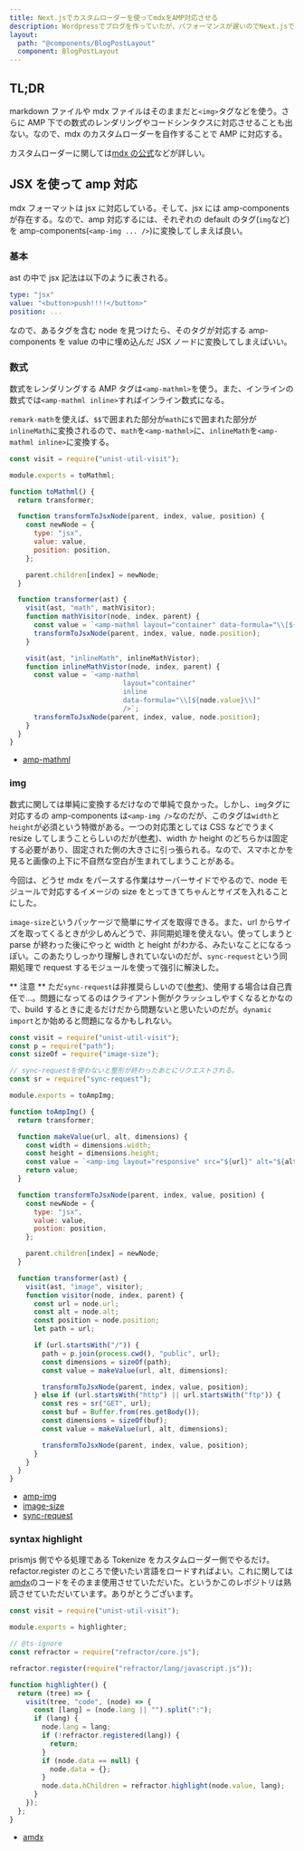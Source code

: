```yaml
---
title: Next.jsでカスタムローダーを使ってmdxをAMP対応させる
description: Wordpressでブログを作っていたが、パフォーマンスが遅いのでNext.jsで作り直した。mdxをレンダリングするときに使うカスタムローダーを自作してAMP対応させる話。
layout:
  path: "@components/BlogPostLayout"
  component: BlogPostLayout
---
```


## TL;DR

markdown ファイルや mdx ファイルはそのままだと`<img>`タグなどを使う。さらに AMP 下での数式のレンダリングやコードシンタクスに対応させることも出ない。なので、mdx のカスタムローダーを自作することで AMP に対応する。

カスタムローダーに関しては[mdx の公式](https://mdxjs.com/guides/custom-loader)などが詳しい。

## JSX を使って amp 対応

mdx フォーマットは jsx に対応している。そして、jsx には amp-components が存在する。なので、amp 対応するには、それぞれの default のタグ(`img`など)を amp-components(`<amp-img ... />`)に変換してしまえば良い。

### 基本

ast の中で jsx 記法は以下のように表される。

```yaml
type: "jsx"
value: "<button>push!!!!</button>"
position: ...
```

なので、あるタグを含む node を見つけたら、そのタグが対応する amp-components を value の中に埋め込んだ JSX ノードに変換してしまえばいい。

### 数式

数式をレンダリングする AMP タグは`<amp-mathml>`を使う。また、インラインの数式では`<amp-mathml inline>`すればインライン数式になる。

`remark-math`を使えば、`$$`で囲まれた部分が`math`に`$`で囲まれた部分が`inlineMath`に変換されるので、`math`を`<amp-mathml>`に、`inlineMath`を`<amp-mathml inline>`に変換する。

```js:toAmpMathml.js
const visit = require("unist-util-visit");

module.exports = toMathml;

function toMathml() {
  return transformer;

  function transformToJsxNode(parent, index, value, position) {
    const newNode = {
      type: "jsx",
      value: value,
      position: position,
    };

    parent.children[index] = newNode;
  }

  function transformer(ast) {
    visit(ast, "math", mathVisitor);
    function mathVisitor(node, index, parent) {
      const value = `<amp-mathml layout="container" data-formula="\\[${node.value}\\]" />`;
      transformToJsxNode(parent, index, value, node.position);
    }

    visit(ast, "inlineMath", inlineMathVistor);
    function inlineMathVistor(node, index, parent) {
      const value = `<amp-mathml
                            layout="container"
                            inline
                            data-formula="\\[${node.value}\\]"
                            />`;
      transformToJsxNode(parent, index, value, node.position);
    }
  }
}
```

- [amp-mathml](https://amp.dev/documentation/components/amp-mathml/)

### img

数式に関しては単純に変換するだけなので単純で良かった。しかし、`img`タグに対応するの amp-components は`<amp-img />`なのだが、このタグは`width`と`height`が必須という特徴がある。一つの対応策としては CSS などでうまく resize してしまうことらしいのだが([参考](https://qiita.com/narikei/items/50c0c805846c0bd69423))、width か height のどちらかは固定する必要があり、固定された側の大きさに引っ張られる。なので、スマホとかを見ると画像の上下に不自然な空白が生まれてしまうことがある。

今回は、どうせ mdx をパースする作業はサーバーサイドでやるので、node モジュールで対応するイメージの size をとってきてちゃんとサイズを入れることにした。

`image-size`というパッケージで簡単にサイズを取得できる。また、url からサイズを取ってくるときが少しめんどうで、非同期処理を使えない。使ってしまうと parse が終わった後にやっと width と height がわかる、みたいなことになるっぽい。このあたりしっかり理解しきれていないのだが、`sync-request`という同期処理で request するモジュールを使って強引に解決した。

** 注意 **
ただ`sync-request`は非推奨らしいので([参考](https://designetwork.daichi703n.com/entry/2017/02/21/node-then-request))、使用する場合は自己責任で...。問題になってるのはクライアント側がクラッシュしやすくなるとかなので、build するときに走るだけだから問題ないと思いたいのだが。`dynamic import`とか始めると問題になるかもしれない。

```js
const visit = require("unist-util-visit");
const p = require("path");
const sizeOf = require("image-size");

// sync-requestを使わないと整形が終わったあとにリクエストされる。
const sr = require("sync-request");

module.exports = toAmpImg;

function toAmpImg() {
  return transformer;

  function makeValue(url, alt, dimensions) {
    const width = dimensions.width;
    const height = dimensions.height;
    const value = `<amp-img layout="responsive" src="${url}" alt="${alt}" height="${height}" width="${width}" />`;
    return value;
  }

  function transformToJsxNode(parent, index, value, position) {
    const newNode = {
      type: "jsx",
      value: value,
      postion: position,
    };

    parent.children[index] = newNode;
  }

  function transformer(ast) {
    visit(ast, "image", visitor);
    function visitor(node, index, parent) {
      const url = node.url;
      const alt = node.alt;
      const position = node.position;
      let path = url;

      if (url.startsWith("/")) {
        path = p.join(process.cwd(), "public", url);
        const dimensions = sizeOf(path);
        const value = makeValue(url, alt, dimensions);

        transformToJsxNode(parent, index, value, position);
      } else if (url.startsWith("http") || url.startsWith("ftp")) {
        const res = sr("GET", url);
        const buf = Buffer.from(res.getBody());
        const dimensions = sizeOf(buf);
        const value = makeValue(url, alt, dimensions);

        transformToJsxNode(parent, index, value, position);
      }
    }
  }
}
```

- [amp-img](https://amp.dev/ja/documentation/components/amp-img/)
- [image-size](https://www.npmjs.com/package/image-size)
- [sync-request](https://www.npmjs.com/package/sync-request)

### syntax highlight

prismjs 側でやる処理である Tokenize をカスタムローダー側でやるだけ。refactor.register のところで使いたい言語をロードすればよい。これに関しては[amdx](https://github.com/mizchi/amdx)のコードをそのまま使用させていただいた。というかこのレポジトリは熟読させていただいています。ありがとうございます。

```js
const visit = require("unist-util-visit");

module.exports = highlighter;

// @ts-ignore
const refractor = require("refractor/core.js");

refractor.register(require("refractor/lang/javascript.js"));

function highlighter() {
  return (tree) => {
    visit(tree, "code", (node) => {
      const [lang] = (node.lang || "").split(":");
      if (lang) {
        node.lang = lang;
        if (!refractor.registered(lang)) {
          return;
        }
        if (node.data == null) {
          node.data = {};
        }
        node.data.hChildren = refractor.highlight(node.value, lang);
      }
    });
  };
}
```

- [amdx](https://github.com/mizchi/amdx)
